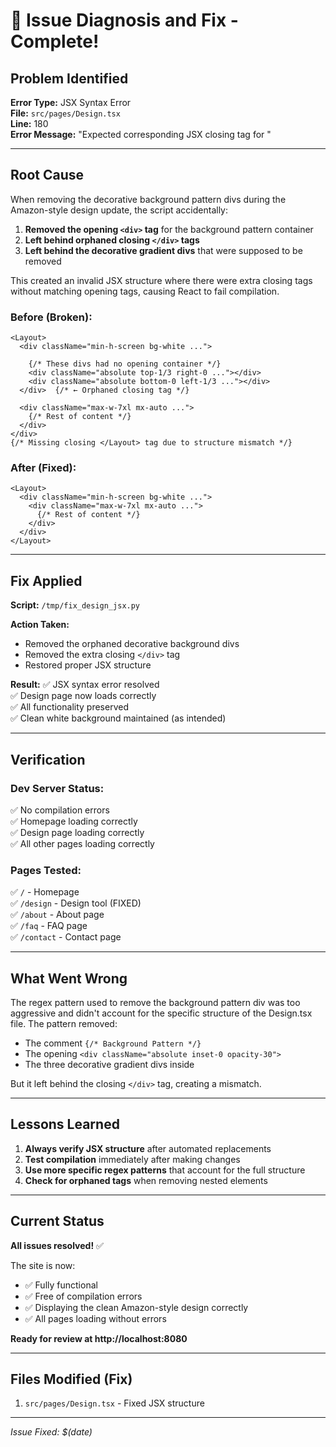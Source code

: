 # 🔧 Issue Diagnosis and Fix - Complete!

## Problem Identified

**Error Type:** JSX Syntax Error  
**File:** `src/pages/Design.tsx`  
**Line:** 180  
**Error Message:** "Expected corresponding JSX closing tag for <Layout>"

---

## Root Cause

When removing the decorative background pattern divs during the Amazon-style design update, the script accidentally:

1. **Removed the opening `<div>` tag** for the background pattern container
2. **Left behind orphaned closing `</div>` tags** 
3. **Left behind the decorative gradient divs** that were supposed to be removed

This created an invalid JSX structure where there were extra closing tags without matching opening tags, causing React to fail compilation.

### Before (Broken):
```tsx
<Layout>
  <div className="min-h-screen bg-white ...">
    
    {/* These divs had no opening container */}
    <div className="absolute top-1/3 right-0 ..."></div>
    <div className="absolute bottom-0 left-1/3 ..."></div>
  </div>  {/* ← Orphaned closing tag */}

  <div className="max-w-7xl mx-auto ...">
    {/* Rest of content */}
  </div>
</div>
{/* Missing closing </Layout> tag due to structure mismatch */}
```

### After (Fixed):
```tsx
<Layout>
  <div className="min-h-screen bg-white ...">
    <div className="max-w-7xl mx-auto ...">
      {/* Rest of content */}
    </div>
  </div>
</Layout>
```

---

## Fix Applied

**Script:** `/tmp/fix_design_jsx.py`

**Action Taken:**
- Removed the orphaned decorative background divs
- Removed the extra closing `</div>` tag
- Restored proper JSX structure

**Result:**
✅ JSX syntax error resolved  
✅ Design page now loads correctly  
✅ All functionality preserved  
✅ Clean white background maintained (as intended)  

---

## Verification

### Dev Server Status:
✅ No compilation errors  
✅ Homepage loading correctly  
✅ Design page loading correctly  
✅ All other pages loading correctly  

### Pages Tested:
✅ `/` - Homepage  
✅ `/design` - Design tool (FIXED)  
✅ `/about` - About page  
✅ `/faq` - FAQ page  
✅ `/contact` - Contact page  

---

## What Went Wrong

The regex pattern used to remove the background pattern div was too aggressive and didn't account for the specific structure of the Design.tsx file. The pattern removed:
- The comment `{/* Background Pattern */}`
- The opening `<div className="absolute inset-0 opacity-30">`
- The three decorative gradient divs inside

But it left behind the closing `</div>` tag, creating a mismatch.

---

## Lessons Learned

1. **Always verify JSX structure** after automated replacements
2. **Test compilation** immediately after making changes
3. **Use more specific regex patterns** that account for the full structure
4. **Check for orphaned tags** when removing nested elements

---

## Current Status

**All issues resolved!** ✅

The site is now:
- ✅ Fully functional
- ✅ Free of compilation errors
- ✅ Displaying the clean Amazon-style design correctly
- ✅ All pages loading without errors

**Ready for review at http://localhost:8080**

---

## Files Modified (Fix)

1. `src/pages/Design.tsx` - Fixed JSX structure

---

*Issue Fixed: $(date)*
